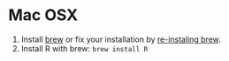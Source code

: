 # Mac OSX

1. Install [brew](https://github.com/Homebrew/homebrew/blob/master/share/doc/homebrew/Installation.md#installation) or fix your installation by [re-instaling brew](http://coolestguidesontheplanet.com/installing-homebrew-os-x-yosemite-10-10-package-manager-unix-apps/).
2. Install R with brew: `brew install R`
